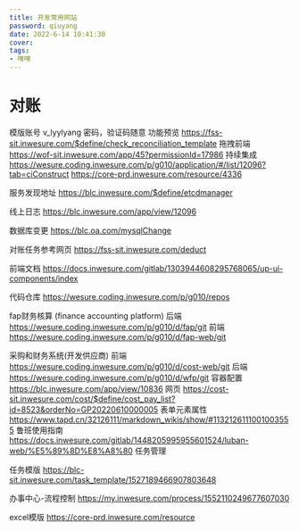 ```yaml
---
title: 开发常用网站
password: qiuyang
date: 2022-6-14 10:41:30
cover: 
tags:
- 嘿嘿
---
```

# 对账
模版账号
v_lyylyang
密码，验证码随意
功能预览
https://fss-sit.inwesure.com/$define/check_reconciliation_template
拖拽前端
https://wof-sit.inwesure.com/app/45?permissionId=17986
持续集成
https://wesure.coding.inwesure.com/p/g010/application/#/list/12096?tab=ciConstruct
https://core-prd.inwesure.com/resource/4336


服务发现地址
https://blc.inwesure.com/$define/etcdmanager

线上日志
https://blc.inwesure.com/app/view/12096

数据库变更
https://blc.oa.com/mysqlChange

对账任务参考网页
https://fss-sit.inwesure.com/deduct

前端文档
https://docs.inwesure.com/gitlab/1303944608295768065/up-ui-components/index

代码仓库
https://wesure.coding.inwesure.com/p/g010/repos

fap财务核算 (finance accounting platform)
后端
https://wesure.coding.inwesure.com/p/g010/d/fap/git
前端
https://wesure.coding.inwesure.com/p/g010/d/fap-web/git

采购和财务系统(开发供应商)
前端
https://wesure.coding.inwesure.com/p/g010/d/cost-web/git
后端
https://wesure.coding.inwesure.com/p/g010/d/wfp/git
容器配置
https://blc.inwesure.com/app/view/10836
网页
https://cost-sit.inwesure.com/cost/$define/cost_pay_list?id=8523&orderNo=GP20220610000005
表单元素属性
https://www.tapd.cn/32126111/markdown_wikis/show/#1132126111001003555
鲁班使用指南
https://docs.inwesure.com/gitlab/1448205995955601524/luban-web/%E5%89%8D%E8%A8%80
任务管理

任务模版
https://blc-sit.inwesure.com/task_template/1527189466907803648



办事中心-流程控制
https://my.inwesure.com/process/1552110249677607030


excel模版
[https://core-prd.inwesure.com/resource
](https://core-prd.inwesure.com/resource
)
